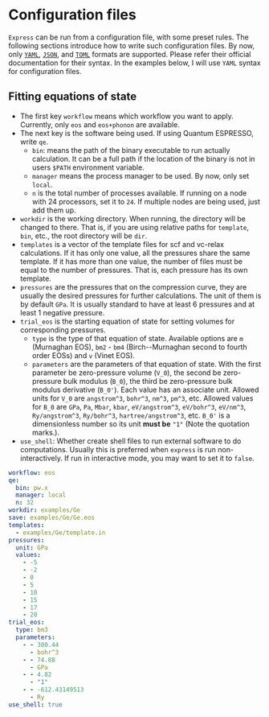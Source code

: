 # Configuration files

`Express` can be run from a configuration file, with some preset rules.
The following sections introduce how to write such configuration files.
By now, only
[`YAML`](https://docs.ansible.com/ansible/latest/reference_appendices/YAMLSyntax.html),
[`JSON`](https://restfulapi.net/json-syntax/), and
[`TOML`](https://toml.io/en/) formats are supported. Please refer their official
documentation for their syntax.
In the examples below, I will use `YAML` syntax for configuration files.

## Fitting equations of state

- The first key `workflow` means which workflow you want to apply. Currently, only `eos` and
  `eos+phonon` are available.
- The next key is the software being used. If using Quantum ESPRESSO, write `qe`.
  - `bin`: means the path of the binary executable to run actually calculation. It can be
    a full path if the location of the binary is not in users `$PATH` environment variable.
  - `manager` means the process manager to be used. By now, only set `local`.
  - `n` is the total number of processes available. If running on a node with 24
    processors, set it to `24`. If multiple nodes are being used, just add them up.
- `workdir` is the working directory. When running, the directory will be changed to there.
  That is, if you are using relative paths for `template`, `bin`, etc., the root directory
  will be `dir`.
- `templates` is a vector of the template files for scf and vc-relax calculations. If it has
  only one value, all the pressures share the same template. If it has more than one value,
  the number of files must be equal to the number of pressures. That is, each pressure has
  its own template.
- `pressures` are the pressures that on the compression curve, they are usually the desired
  pressures for further calculations. The unit of them is by default `GPa`. It is usually
  standard to have at least 6 pressures and at least 1 negative pressure.
- `trial_eos` is the starting equation of state for setting volumes for corresponding
  pressures.
  - `type` is the type of that equation of state. Available options are `m` (Murnaghan EOS),
    `bm2` - `bm4` (Birch--Murnaghan second to fourth order EOSs) and `v` (Vinet EOS).
  - `parameters` are the parameters of that equation of state. With the first parameter be
    zero-pressure volume (``V_0``), the second be zero-pressure bulk modulus (``B_0``), the
    third be zero-pressure bulk modulus derivative (``B_0'``). Each value has an associate
    unit. Allowed units for ``V_0`` are `angstrom^3`, `bohr^3`, `nm^3`, `pm^3`, etc. Allowed
    values for ``B_0`` are `GPa`, `Pa`, `Mbar`, `kbar`, `eV/angstrom^3`, `eV/bohr^3`,
    `eV/nm^3`, `Ry/angstrom^3`, `Ry/bohr^3`, `hartree/angstrom^3`, etc. ``B_0'`` is a
    dimensionless number so its unit **must be** `"1"` (Note the quotation marks.).
- `use_shell`: Whether create shell files to run external software to do computations.
  Usually this is preferred when `express` is run non-interactively. If run in interactive
  mode, you may want to set it to `false`.

```yaml
workflow: eos
qe:
  bin: pw.x
  manager: local
  n: 32
workdir: examples/Ge
save: examples/Ge/Ge.eos
templates:
  - examples/Ge/template.in
pressures:
  unit: GPa
  values:
    - -5
    - -2
    - 0
    - 5
    - 10
    - 15
    - 17
    - 20
trial_eos:
  type: bm3
  parameters:
    - - 300.44
      - bohr^3
    - - 74.88
      - GPa
    - - 4.82
      - "1"
    - - -612.43149513
      - Ry
use_shell: true
```
